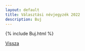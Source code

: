 ```yaml
---
layout: default
title: Választási névjegyzék 2022
description: Buj
---
```


{% include Buj.html %}

[Vissza](./)